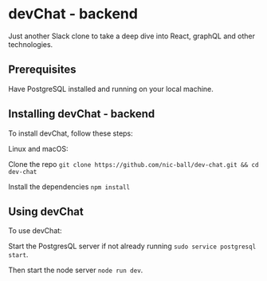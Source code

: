 # devChat - backend

Just another Slack clone to take a deep dive into React, graphQL and other technologies.

## Prerequisites

Have PostgreSQL installed and running on your local machine.

## Installing devChat - backend

To install devChat, follow these steps:

Linux and macOS:

Clone the repo `git clone https://github.com/nic-ball/dev-chat.git && cd dev-chat`

Install the dependencies `npm install`

## Using devChat

To use devChat:

Start the PostgresQL server if not already running `sudo service postgresql start`.

Then start the node server `node run dev`.
